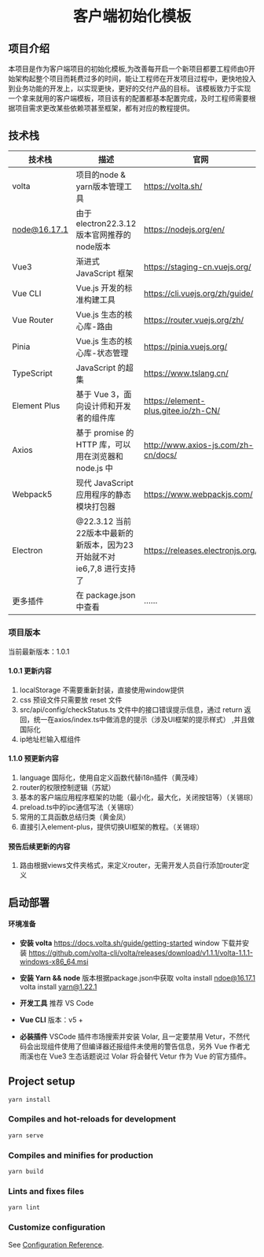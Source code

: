 <p align="center" style="font-size: 30px; font-weight: bold;">
    客户端初始化模板
</p>

## 项目介绍
本项目是作为客户端项目的初始化模板,为改善每开启一个新项目都要工程师由0开始架构起整个项目而耗费过多的时间，能让工程师在开发项目过程中，更快地投入到业务功能的开发上，以实现更快，更好的交付产品的目标。
该模板致力于实现一个拿来就用的客户端模板，项目该有的配置都基本配置完成，及时工程师需要根据项目需求更改某些依赖项甚至框架，都有对应的教程提供。


## 技术栈
| 技术栈       | 描述                                                 | 官网                                 |
| ------------ | ---------------------------------------------------- | ------------------------------------ |
| volta         | 项目的node & yarn版本管理工具                         | https://volta.sh/        |
| node@16.17.1 | 由于electron22.3.12版本官网推荐的node版本              | https://nodejs.org/en/ |
| Vue3         | 渐进式 JavaScript 框架                               | https://staging-cn.vuejs.org/        |
| Vue CLI      | Vue.js 开发的标准构建工具                            | https://cli.vuejs.org/zh/guide/      |
| Vue Router   | Vue.js 生态的核心库-路由                             | https://router.vuejs.org/zh/         |
| Pinia        | Vue.js 生态的核心库-状态管理                         | https://pinia.vuejs.org/             |
| TypeScript   | JavaScript 的超集                                    | https://www.tslang.cn/               |
| Element Plus | 基于 Vue 3，面向设计师和开发者的组件库               | https://element-plus.gitee.io/zh-CN/ |
| Axios        | 基于 promise 的 HTTP 库，可以用在浏览器和 node.js 中 | http://www.axios-js.com/zh-cn/docs/  |
| Webpack5      | 现代 JavaScript 应用程序的静态模块打包器             | https://www.webpackjs.com/           |
| Electron     | @22.3.12 当前22版本中最新的新版本，因为23开始就不对ie6,7,8 进行支持了 | https://releases.electronjs.org/ |
| 更多插件     | 在 package.json 中查看                               | ……                                   |

### 项目版本
当前最新版本：1.0.1
#### 1.0.1 更新内容
1. localStorage 不需要重新封装，直接使用window提供
2. css 预设文件只需要放 reset 文件
3. src/api/config/checkStatus.ts 文件中的接口错误提示信息，通过 return 返回，统一在axios/index.ts中做消息的提示（涉及UI框架的提示样式） ,并且做国际化
4. ip地址栏输入框组件

#### 1.1.0 预更新内容
1. language 国际化，使用自定义函数代替i18n插件（黄茂峰）
2. router的权限控制逻辑（苏斌）
3. 基本的客户端应用程序框架的功能（最小化，最大化，关闭按钮等）（关锡琮）
4. preload.ts中的ipc通信写法（关锡琮）
5. 常用的工具函数总结归类（黄金凤）
6. 直接引入element-plus，提供切换UI框架的教程。（关锡琮）

#### 预告后续更新的内容
1. 路由根据views文件夹格式，来定义router，无需开发人员自行添加router定义

## 启动部署

#### 环境准备

- **安装 volta**
 https://docs.volta.sh/guide/getting-started
 window 下载并安装 https://github.com/volta-cli/volta/releases/download/v1.1.1/volta-1.1.1-windows-x86_64.msi

- **安装 Yarn && node**
  版本根据package.json中获取
  volta install ndoe@16.17.1
  volta install yarn@1.22.1

- **开发工具**
  推荐 VS Code

- **Vue CLI**
  版本：v5 +

- **必装插件**
  VSCode 插件市场搜索并安装 Volar, 且一定要禁用 Vetur，不然代码会出现组件使用了但编译器还报组件未使用的警告信息，另外 Vue 作者尤雨溪也在 Vue3 生态话题说过 Volar 将会替代 Vetur 作为 Vue 的官方插件。

## Project setup
```
yarn install
```

### Compiles and hot-reloads for development
```
yarn serve
```

### Compiles and minifies for production
```
yarn build
```

### Lints and fixes files
```
yarn lint
```

### Customize configuration
See [Configuration Reference](https://cli.vuejs.org/config/).
